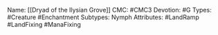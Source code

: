 Name: [[Dryad of the Ilysian Grove]]
CMC: #CMC3
Devotion: #G
Types: #Creature #Enchantment 
Subtypes: Nymph
Attributes: #LandRamp #LandFixing #ManaFixing 